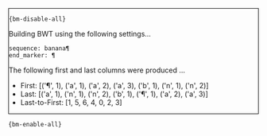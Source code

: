 <div style="border:1px solid black;">

`{bm-disable-all}`

Building BWT using the following settings...

```
sequence: banana¶
end_marker: ¶

```


The following first and last columns were produced ...

 * First: [('¶', 1), ('a', 1), ('a', 2), ('a', 3), ('b', 1), ('n', 1), ('n', 2)]
 * Last: [('a', 1), ('n', 1), ('n', 2), ('b', 1), ('¶', 1), ('a', 2), ('a', 3)]
 * Last-to-First: [1, 5, 6, 4, 0, 2, 3]
</div>

`{bm-enable-all}`

